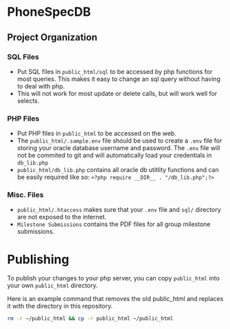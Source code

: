 
# PhoneSpecDB


## Project Organization

### SQL Files
* Put SQL files in `public_html/sql` to be accessed by php functions for most queries. This makes it easy to change an sql query without having to deal with php.
* This will not work for most update or delete calls, but will work well for selects.

### PHP Files
* Put PHP files in `public_html` to be accessed on the web.
* The `public_html/.sample.env` file should be used to create a `.env` file for storing your oracle database username and password. The `.env` file will not be commited to git and will automatically load your credentials in `db_lib.php`
* `public_html/db_lib.php` contains all oracle db utitlity functions and can be easily required like so: `<?php require __DIR__ . "/db_lib.php";?>`

### Misc. Files
* `public_html/.htaccess` makes sure that your `.env` file and `sql/` directory are not exposed to the internet.
* `Milestone Submissions` contains the PDF files for all group milestone submissions.

# Publishing
To publish your changes to your php server, you can copy `public_html` into your own `public_html` directory.

Here is an example command that removes the old public_html and replaces it with the directory in this repository.
```bash
rm -r ~/public_html && cp -r public_html ~/public_html
```
